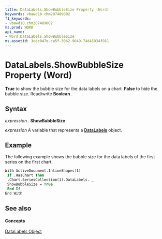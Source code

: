 ```yaml
---
title: DataLabels.ShowBubbleSize Property (Word)
keywords: vbawd10.chm207489002
f1_keywords:
- vbawd10.chm207489002
ms.prod: WORD
api_name:
- Word.DataLabels.ShowBubbleSize
ms.assetid: 3cec847e-ca5f-3062-9049-74d45834f861
---
```



# DataLabels.ShowBubbleSize Property (Word)

 **True** to show the bubble size for the data labels on a chart. **False** to hide the bubble size. Read/write **Boolean** .


## Syntax

 _expression_ . **ShowBubbleSize**

 _expression_ A variable that represents a **[DataLabels](datalabels-object-word.md)** object.


## Example

The following example shows the bubble size for the data labels of the first series on the first chart.


```vb
With ActiveDocument.InlineShapes(1) 
 If .HasChart Then 
 .Chart.SeriesCollection(1).DataLabels. _ 
 ShowBubbleSize = True 
 End If 
End With
```


## See also


#### Concepts


[DataLabels Object](datalabels-object-word.md)

